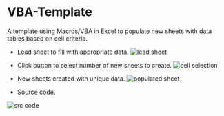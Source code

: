 # VBA-Template
A template using Macros/VBA in Excel to populate new sheets with data tables based on cell criteria.

- Lead sheet to fill with appropriate data.
![lead sheet](https://github.com/lilyeckhart/VBA-Payroll-Template/assets/64758489/2f6b9e0f-49c3-4320-85ab-1a75fbe21a97)


- Click button to select number of new sheets to create.
![cell selection](https://github.com/lilyeckhart/VBA-Payroll-Template/assets/64758489/690cb5a8-f4a6-44ea-b6bb-357ba09bd6f6)


- New sheets created with unique data.
![populated sheet](https://github.com/lilyeckhart/VBA-Payroll-Template/assets/64758489/db2331ac-9a91-487a-a9ed-1e3458150e27)


- Source code.
  
![src code](https://github.com/lilyeckhart/VBA-Payroll-Template/assets/64758489/0e7c3f31-4ac4-420d-a529-e89293aadccc)
